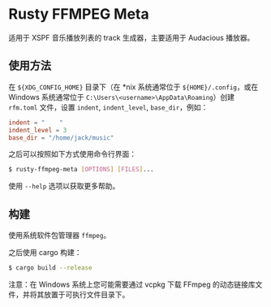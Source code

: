 # Rusty FFMPEG Meta

适用于 XSPF 音乐播放列表的 track 生成器，主要适用于 Audacious 播放器。

## 使用方法

在 `${XDG_CONFIG_HOME}` 目录下（在 *nix 系统通常位于 `${HOME}/.config`，或在 Windows 系统通常位于 `C:\Users\<username>\AppData\Roaming`）创建 `rfm.toml` 文件，设置 `indent`, `indent_level`, `base_dir`，例如：

```toml
indent = "    "
indent_level = 3
base_dir = "/home/jack/music"
```

之后可以按照如下方式使用命令行界面：

```sh
$ rusty-ffmpeg-meta [OPTIONS] [FILES]...
```

使用 `--help` 选项以获取更多帮助。

## 构建

使用系统软件包管理器 `ffmpeg`。

之后使用 cargo 构建：

```sh
$ cargo build --release
```

注意：在 Windows 系统上您可能需要通过 vcpkg 下载 FFmpeg 的动态链接库文件，并将其放置于可执行文件目录下。
